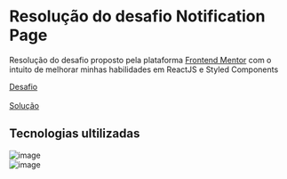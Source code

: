 # Resolução do desafio Notification Page

Resolução do desafio proposto pela plataforma [Frontend Mentor](https://www.frontendmentor.io/home) com o intuito de melhorar minhas habilidades em ReactJS e Styled Components

<a href="https://www.frontendmentor.io/challenges/notifications-page-DqK5QAmKbC" target="_blank">Desafio<a/>
<br/>
<br/>
<a href="https://wiliammelo-notificationpage.netlify.app/">Solução<a/>

## Tecnologias ultilizadas
  ![image](https://img.shields.io/badge/React-20232A?style=for-the-badge&logo=react&logoColor=61DAFB)
  <br/>
  ![image](https://img.shields.io/badge/styled--components-DB7093?style=for-the-badge&logo=styled-components&logoColor=white)
 
